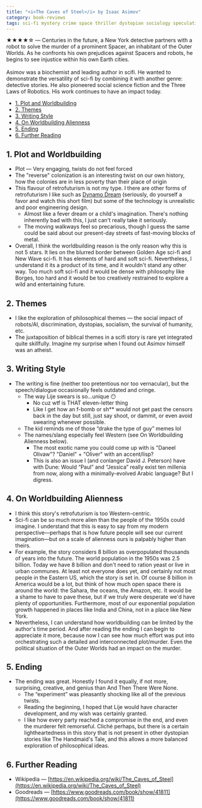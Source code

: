 ```yaml
---
title: "<i>The Caves of Steel</i> by Isaac Asimov"
category: book-reviews
tags: sci-fi mystery crime space thriller dystopian sociology speculative
---
```

★★★★☆ — Centuries in the future, a New York detective partners with a robot to solve the murder of a prominent Spacer, an inhabitant of the Outer Worlds. As he confronts his own prejudices against Spacers and robots, he begins to see injustice within his own Earth cities.<br><br> Asimov was a biochemist and leading author in scifi. He wanted to demonstrate the versatility of sci-fi by combining it with another genre: detective stories. He also pioneered social science fiction and the Three Laws of Robotics. His work continues to have an impact today. 

<!--split-->

- [1. Plot and Worldbuilding](#1-plot-and-worldbuilding)
- [2. Themes](#2-themes)
- [3. Writing Style](#3-writing-style)
- [4. On Worldbuilding Alienness](#4-on-worldbuilding-alienness)
- [5. Ending](#5-ending)
- [6. Further Reading](#6-further-reading)

<!--split-->

## 1. Plot and Worldbuilding
* Plot — Very engaging, twists do not feel forced
* The "reverse" colonization is an interesting twist on our own history, how the colonies are in less poverty than their place of origin
* This flavour of retrofuturism is not my type. I there are other forms of retrofuturism I like such as [Dynamo Dream](https://www.youtube.com/watch?v=LsGZ_2RuJ2A&pp=ygUMZHluYW1vIGRyZWFt) (seriously, do yourself a favor and watch this short film) but some of the technology is unrealistic and poor engineering design.
  * Almost like a fever dream or a child's imagination. There's nothing inherently bad with this, I just can't really take it seriously.
  * The moving walkways feel so precarious, though I guess the same could be said about our present-day streets of fast-moving blocks of metal.
* Overall, I think the worldbuilding reason is the only reason why this is not 5 stars. It lies on the blurred border between Golden Age sci-fi and New Wave sci-fi. It has elements of hard and soft sci-fi. Nevertheless, I understand it its a product of its time, and it wouldn't stand any other way. Too much soft sci-fi and it would be dense with philosophy like Borges, too hard and it would be too creatively restrained to explore a wild and entertaining future.

## 2. Themes
* I like the exploration of philosophical themes — the social impact of robots/AI, discrimination, dystopias, socialism, the survival of humanity, etc.
* The juxtaposition of biblical themes in a scifi story is rare yet integrated quite skillfully. Imagine my surprise when I found out Asimov himself was an atheist.

## 3. Writing Style
* The writing is fine (neither too pretentious nor too vernacular), but the speech/dialogue occasionally feels outdated and cringe.
  * The way Lije swears is so...unique 😶
    * No cuz wtf is THAT eleven-letter thing
    * Like I get how an f-bomb or sh** would not get past the censors back in the day but still, just say shoot, or dammit, or even avoid swearing whenever possible.
  * The kid reminds me of those “drake the type of guy” memes lol
  * The names/slang especially feel Western (see On Worldbuilding Alienness below).
    * The most exotic name you could come up with is "Daneel Olivaw"? "Daniel" + "Oliver" with an accent/lisp?
    * This is also an issue I (and conlanger David J. Peterson) have with Dune: Would “Paul” and “Jessica” really exist ten millenia from now, along with a minimally-evolved Arabic language? But I digress.

## 4. On Worldbuilding Alienness
* I think this story's retrofuturism is too Western-centric.
* Sci-fi can be so much more alien than the people of the 1950s could imagine. I understand that this is easy to say from my modern perspective—perhaps that is how future people will see our current imagination—but on a scale of alienness ours is palpably higher than theirs.
* For example, the story considers 8 billion as overpopulated thousands of years into the future. The world population in the 1950s was 2.5 billion. Today we have 8 billion and don't need to ration yeast or live in urban communes. At least not everyone does yet, and certainly not most people in the Eastern US, which the story is set in. Of course 8 billion in America would be a lot, but think of how much open space there is around the world: the Sahara, the oceans, the Amazon, etc. It would be a shame to have to pave these, but if we truly were desperate we'd have plenty of opportunities. Furthermore, most of our exponential population growth happened in places like India and China, not in a place like New York.
* Nevertheless, I can understand how worldbuilding can be limited by the author's time period. And after reading the ending I can begin to appreciate it more, because now I can see how much effort was put into orchestrating such a detailed and interconnected plot/murder. Even the political situation of the Outer Worlds had an impact on the murder.

## 5. Ending
* The ending was great. Honestly I found it equally, if not more, surprising, creative, and genius than And Then There Were None.
  * The “experiment” was pleasantly shocking like all of the previous twists.
  * Reading the beginning, I hoped that Lije would have character development, and my wish was certainly granted.
  * I like how every party reached a compromise in the end, and even the murderer felt remorseful. Cliché perhaps, but there is a certain lightheartedness in this story that is not present in other dystopian stories like The Handmaid's Tale, and this allows a more balanced exploration of philosophical ideas.

## 6. Further Reading
* Wikipedia — [https://en.wikipedia.org/wiki/The_Caves_of_Steel](https://en.wikipedia.org/wiki/The_Caves_of_Steel)
* Goodreads — [https://www.goodreads.com/book/show/41811](https://www.goodreads.com/book/show/41811)